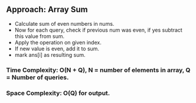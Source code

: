 ## Approach: Array Sum
* Calculate sum of even numbers in nums.
* Now for each query, check if previous num was even, if yes subtract this value from sum.
* Apply the operation on given index.
* If new value is even, add it to sum.
* mark ans[i] as resulting sum.
​
### Time Complexity: O(N + Q), N = number of elements in array, Q = Number of queries.
### Space Complexity: O(Q) for output.